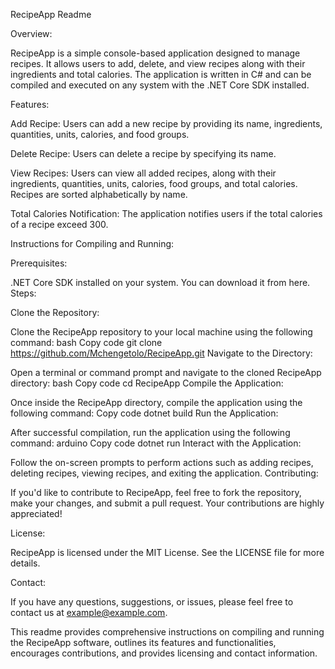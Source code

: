 RecipeApp Readme

Overview:

RecipeApp is a simple console-based application designed to manage recipes. It allows users to add, delete, and view recipes along with their ingredients and total calories. The application is written in C# and can be compiled and executed on any system with the .NET Core SDK installed.

Features:

Add Recipe: Users can add a new recipe by providing its name, ingredients, quantities, units, calories, and food groups.

Delete Recipe: Users can delete a recipe by specifying its name.

View Recipes: Users can view all added recipes, along with their ingredients, quantities, units, calories, food groups, and total calories. Recipes are sorted alphabetically by name.

Total Calories Notification: The application notifies users if the total calories of a recipe exceed 300.

Instructions for Compiling and Running:

Prerequisites:

.NET Core SDK installed on your system. You can download it from here.
Steps:

Clone the Repository:

Clone the RecipeApp repository to your local machine using the following command:
bash
Copy code
git clone https://github.com/Mchengetolo/RecipeApp.git
Navigate to the Directory:

Open a terminal or command prompt and navigate to the cloned RecipeApp directory:
bash
Copy code
cd RecipeApp
Compile the Application:

Once inside the RecipeApp directory, compile the application using the following command:
Copy code
dotnet build
Run the Application:

After successful compilation, run the application using the following command:
arduino
Copy code
dotnet run
Interact with the Application:

Follow the on-screen prompts to perform actions such as adding recipes, deleting recipes, viewing recipes, and exiting the application.
Contributing:

If you'd like to contribute to RecipeApp, feel free to fork the repository, make your changes, and submit a pull request. Your contributions are highly appreciated!

License:

RecipeApp is licensed under the MIT License. See the LICENSE file for more details.

Contact:

If you have any questions, suggestions, or issues, please feel free to contact us at example@example.com.

This readme provides comprehensive instructions on compiling and running the RecipeApp software, outlines its features and functionalities, encourages contributions, and provides licensing and contact information.
